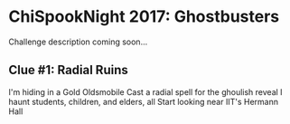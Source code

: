 # ChiSpookNight 2017: Ghostbusters
Challenge description coming soon...

## Clue #1: Radial Ruins
I'm hiding in a Gold Oldsmobile
Cast a radial spell for the ghoulish reveal
I haunt students, children, and elders, all
Start looking near IIT's Hermann Hall